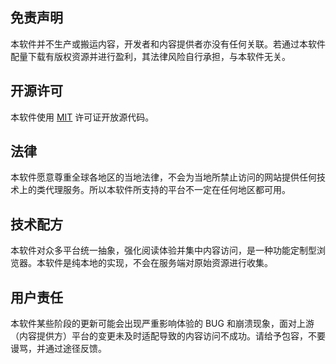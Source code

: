 ## 免责声明
本软件并不生产或搬运内容，开发者和内容提供者亦没有任何关联。若通过本软件配量下载有版权资源并进行盈利，其法律风险自行承担，与本软件无关。

## 开源许可
本软件使用 [MIT](https://opensource.org/licenses/MIT) 许可证开放源代码。

## 法律
本软件愿意尊重全球各地区的当地法律，不会为当地所禁止访问的网站提供任何技术上的类代理服务。所以本软件所支持的平台不一定在任何地区都可用。

## 技术配方
本软件对众多平台统一抽象，强化阅读体验并集中内容访问，是一种功能定制型浏览器。本软件是纯本地的实现，不会在服务端对原始资源进行收集。

## 用户责任
本软件某些阶段的更新可能会出现严重影响体验的 BUG 和崩溃现象，面对上游（内容提供方）平台的变更未及时适配导致的内容访问不成功。请给予包容，不要谩骂，并通过途径反馈。
